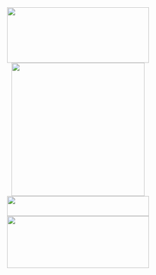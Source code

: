 <div class="separator" style="clear: both; text-align: center;"><a href="https://topwellnessmart.com/ForNaturesOnlyCBD" imageanchor="1" style="margin-left: 1em; margin-right: 1em;"><img border="0" data-original-height="195" data-original-width="500" height="125" src="https://blogger.googleusercontent.com/img/b/R29vZ2xl/AVvXsEgJoCnVWhQIwIwtYBtgZFq6JFNpwVXSHUi23D75kBo-2kJ7fete2jiy_QzKL9WKF0uXslmj9hPfnDfsCTvSF_fsutLwu8wcuHDb1O9pQ7WIGpPHVysdaBiV3pF5kZ1zb9CGx3Qyz6qEX-hnvgvX0mVih42HOYQEW9jEs3SzKEp3H91rRtHdp2my7_YC0A/s320/Screenshot%202022-03-26%20at%2015-10-34%20https%20__smilzspecial.github.io.png" width="320"></a></div>
<div class="separator" style="clear: both; text-align: center;"><a href="https://topwellnessmart.com/ForNaturesOnlyCBD" imageanchor="1" style="margin-left: 1em; margin-right: 1em;"><img border="0" data-original-height="300" data-original-width="300" height="300" src="https://blogger.googleusercontent.com/img/b/R29vZ2xl/AVvXsEhi9-T2RUxevWSbSmJGycHMvLEef7pli2ewFmUr9eYIInaSpKjNiYpBWLyNkrI1dy4pGoHHIhKc2RxBorRgQHgIzkDR_XNRHzrjPsWoCKanMeeTGiLdeyYUDPW4cHBRyFApQgk55uh6YOQrLK-WkBaM2WwCHwKCT5szBB9-oyIecXZbEJu2pU6lhKEFNA/s1600/Natures-Only-CBD-Gummies-Ingredients-300x300.jpg" width="300"></a></div>
<div class="separator" style="clear: both; text-align: center;"><a href="https://topwellnessmart.com/ForNaturesOnlyCBD" imageanchor="1" style="margin-left: 1em; margin-right: 1em;"><img border="0" data-original-height="99" data-original-width="711" height="45" src="https://blogger.googleusercontent.com/img/b/R29vZ2xl/AVvXsEhlon1aWjZe7APzOoM3tEuB0DdZLBGi72TGvcQ9Q5S6X-8OYhjtnBPlHTS4xL1ehMvfrIADkEHeM6Uk_tKp8a0GUrR8-_dOti-MXEiEJoAeJOXipQ2R6tcmlY3kaUYLK30bsJMiiriSryT9dd30nmEIu7pb_J00uzrjuJTshTS9IHPmPgr3vOlcO4D-1w/s320/Screenshot%202022-03-26%20at%2015-10-41%20https%20__smilzspecial.github.io.png" width="320"></a></div>
<div class="separator" style="clear: both; text-align: center;"><a href="https://topwellnessmart.com/ForNaturesOnlyCBD"><img border="0" data-original-height="265" data-original-width="724" height="117" src="https://blogger.googleusercontent.com/img/b/R29vZ2xl/AVvXsEjoHKwjec0U7J5BPIX5SM_glQ5fDi83J1HXnL8ozCN5xeAQ_NO8agj6c9ApllzwlpJY_qmddmheZ3YYHcgIva6bJW1SMeXq8pNTkDe1gdv178TLawNwwrX0dGiq7i161vQQt5ygNVnkY-VTSmLo6eH4mInxdSFzmx_0bU3P5HcBOkWfqISLIb4I9qrJvg/s320/Screenshot%202022-03-26%20at%2015-10-54%20https%20__smilzspecial.github.io.png" width="320"></a></div>
